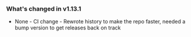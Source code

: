 ### What's changed in v1.13.1

* None - CI change - Rewrote history to make the repo faster, needed a bump version to get releases back on track